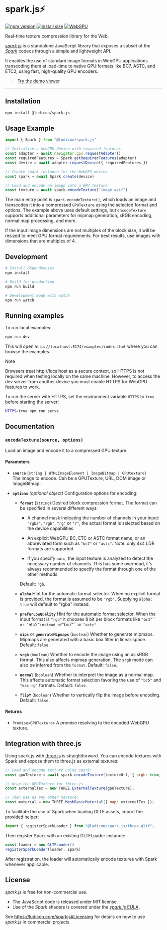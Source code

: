 # spark.js⚡️

[![npm version](https://img.shields.io/npm/v/@ludicon/spark.js.svg)](https://www.npmjs.com/package/@ludicon/spark.js) [![install size](https://packagephobia.com/badge?p=@ludicon/spark.js)](https://packagephobia.com/result?p=@ludicon/spark.js) [![WebGPU](https://img.shields.io/badge/WebGPU-supported-green.svg)](https://developer.mozilla.org/en-US/docs/Web/API/WebGPU_API)

Real-time texture compression library for the Web.

[*spark.js*](https://ludicon.com/sparkjs) is a standalone JavaScript library that exposes a subset of the [*Spark*](https://ludicon.com/spark) codecs through a simple and lightweight API.

It enables the use of standard image formats in WebGPU applications transcoding them at load-time to native GPU formats like BC7, ASTC, and ETC2, using fast, high-quality GPU encoders.

> [Try the demo viewer](https://ludicon.com/sparkjs/viewer/)

---

## Installation

```bash
npm install @ludicon/spark.js
```

## Usage Example

```js
import { Spark } from "@ludicon/spark.js"

// Initialize a WebGPU device with required features
const adapter = await navigator.gpu.requestAdapter()
const requiredFeatures = Spark.getRequiredFeatures(adapter)
const device = await adapter.requestDevice({ requiredFeatures })

// Create spark instance for the WebGPU device
const spark = await Spark.create(device)

// Load and encode an image into a GPU texture
const texture = await spark.encodeTexture("image.avif")
```

The main entry point is `spark.encodeTexture()`, which loads an image and transcodes it into a compressed `GPUTexture` using the selected format and options. The example above uses default settings, but `encodeTexture` supports additional parameters for mipmap generation, sRGB encoding, normal map processing, and more.

If the input image dimensions are not multiples of the block size, it will be resized to meet GPU format requirements. For best results, use images with dimensions that are multiples of 4.


## Development

```bash
# Install dependencies
npm install

# Build for production
npm run build

# Development mode with watch
npm run watch
```


## Running examples

To run local examples:

```bash
npm run dev
```

This will open `http://localhost:5174/examples/index.thml` where you can browse the examples.

> [!NOTE]
> Browsers treat http://localhost as a secure context, so HTTPS is not required when testing locally on the same machine. However, to access the dev server from another device you must enable HTTPS for WebGPU features to work.
>
> To run the server with HTTPS, set the environment variable `HTTPS` to `true` before starting the server:
>
> ```bash
> HTTPS=true npm run serve
> ```


## Documentation

### `encodeTexture(source, options)`

Load an image and encode it to a compressed GPU texture.

#### Parameters

- **`source`** (`string | HTMLImageElement | ImageBitmap | GPUtexture`)  
  The image to encode. Can be a GPUTexture, URL, DOM image or ImageBitmap.

- **`options`** *(optional object)*
  Configuration options for encoding:

  - **`format`** (`string`)
    Desired block compression format. The format can be specified in several different ways:

      - A channel mask indicating the number of channels in your input: `"rgba"`, `"rgb"`, `"rg"` or `"r"`, the actual format is selected based on the device capabilities.

      - An explicit WebGPU BC, ETC or ASTC format name, or an abbreviated form such as `"bc7"` or `"astc"`. Note: only 4x4 LDR formats are supported. 

      - If you specify `auto`, the input texture is analyzed to detect the necessary number of channels. This has some overhead, it's always recommended to specify the format through one of the other methods. 
    
    Default: `rgb`.

  - **`alpha`** 
    Hint for the automatic format selector. When no explicit format is provided, the format is assumed to be `"rgb"`. Supplying `alpha: true` will default to "rgba" instead.

  - **`preferLowQuality`** 
    Hint for the automatic format selector. When the input format is `"rgb"` it chooses 8 bit per block formats like `"bc1"`` or `"etc2"` instead of `"bc7"`` or `"astc"`.

  - **`mips`** or **`generateMipmaps`** (`boolean`)
    Whether to generate mipmaps. Mipmaps are generated with a basic box filter in linear space. Default: `false`.

  - **`srgb`** (`boolean`)
    Whether to encode the image using an as sRGB format. This also affects mipmap generation. The `srgb` mode can also be inferred from the `format`. Default: `false`. 

  - **`normal`** (`boolean`)
    Whether to interpret the image as a normal map. This affects automatic format selection favoring the use of `"bc5"` and `"eac-rg"` formats. Default: `false`.

  - **`flipY`** (`boolean`)
    Whether to vertically flip the image before encoding. Default: `false`.

#### Returns

- `Promise<GPUTexture>` 
  A promise resolving to the encoded WebGPU texture.


## Integration with three.js

Using spark.js with [three.js](https://threejs.org/) is straightforward. You can encode textures with Spark and expose them to three.js as external textures:

```js
// Load and encode texture using spark:
const gpuTexture = await spark.encodeTexture(textureUrl, { srgb: true, flipY: true });

// Wrap the GPUTexture for three.js
const externalTex = new THREE.ExternalTexture(gpuTexture);

// Then use as any other texture:
const material = new THREE.MeshBasicMaterial({ map: externalTex });

```

To facilitate the use of Spark when loading GLTF assets, import the provided helper:

```js
import { registerSparkLoader } from "@ludicon/spark.js/three-gltf";
```

Then register Spark with an existing GLTFLoader instance:

```js
const loader = new GLTFLoader()
registerSparkLoader(loader, spark)
```

After registration, the loader will automatically encode textures with Spark whenever applicable.


## License

*spark.js* is free for non-commercial use. 

- The JavaScript code is released under MIT license. 
- Use of the *Spark* shaders is covered under the <a href="https://ludicon.com/sparkjs/eula.html">*spark.js* EULA</a>. 

See https://ludicon.com/sparkjs#Licensing for details on how to use *spark.js* in commercial projects. 

